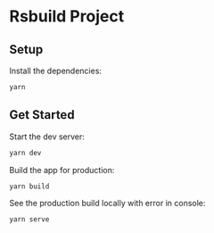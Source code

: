 # Rsbuild Project

## Setup

Install the dependencies:

```bash
yarn
```

## Get Started

Start the dev server:

```bash
yarn dev
```

Build the app for production:

```bash
yarn build
```

See the production build locally with error in console:

```bash
yarn serve
```
